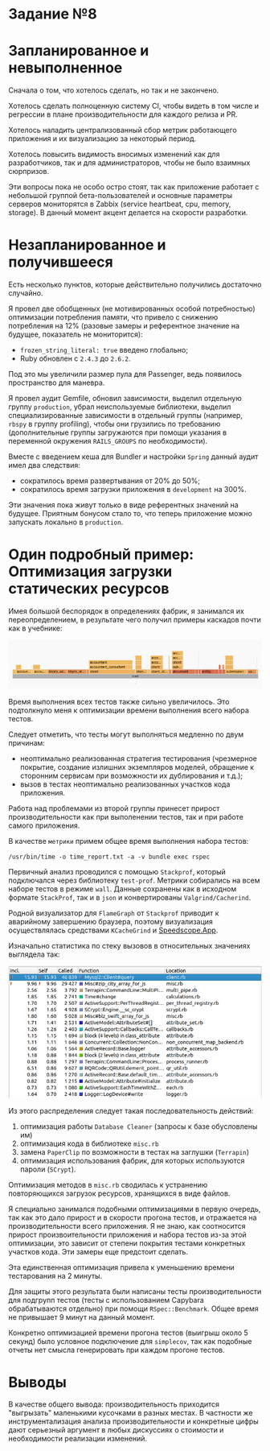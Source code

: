 # Задание №8

# Запланированное и невыполненное

Сначала о том, что хотелось сделать, но так и не закончено.

Хотелось сделать полноценную систему CI, чтобы видеть в том числе и регрессии в плане производительности для каждого релиза и PR.

Хотелось наладить централизованный сбор метрик работающего приложения и их визуализацию за некоторый период.

Хотелось повысить видимость вносимых изменений как для разработчиков, так и для администраторов, чтобы не было взаимных сюрпризов.

Эти вопросы пока не особо остро стоят, так как приложение работает с небольшой группой бета-пользователей и основные параметры серверов мониторятся в Zabbix (service heartbeat, cpu, memory, storage). В данный момент акцент делается на скорости разработки.

# Незапланированное и получившееся

Есть несколько пунктов, которые действительно получились достаточно случайно.

Я провел две обобщенных (не мотивированных особой потребностью) оптимизации потребления памяти, что привело с снижению потребления на 12% (разовые замеры и референтное значение на будущее, показатель не мониторится):

- `frozen_string_literal: true` введено глобально;
- Ruby обновлен с `2.4.3` до `2.6.2`.

Под это мы увеличили размер пула для Passenger, ведь появилось пространство для маневра.

Я провел аудит Gemfile, обновил зависимости, выделил отдельную группу `production`, убрал неиспользуемые библиотеки, выделил специализированные зависимости в отдельный группы (например, `rbspy` в группу profiling), чтобы они грузились по требованию (дополнительные группы загружаются при помощи указания в переменной окружения `RAILS_GROUPS` по необходимости).

Вместе с введением кеша для Bundler и настройки `Spring` данный аудит имел два следствия:
- сократилось время развертывания от 20% до 50%;
- сократилось время загрузки приложения в `development` на 300%.

Эти значения пока живут только в виде референтных значений на будущее. Приятным бонусом стало то, что теперь приложение можно запускать локально в `production`.

# Один подробный пример: Оптимизация загрузки статических ресурсов

Имея большой беспорядок в определениях фабрик, я занимался их переопределением, в результате чего получил примеры каскадов почти как в учебнике:

![FactoryFlame Report](factory_flame_report.png)

Время выполнения всех тестов также сильно увеличилось. Это подтолкнуло меня к оптимизации времени выполнения всего набора тестов.

Следует отметить, что тесты могут выполняться медленно по двум причинам:
- неоптимально реализованная стратегия тестирования (чрезмерное покрытие, создание излишних экземпляров моделей, обращение к сторонним сервисам при возможности их дублирования и т.д.);
- вызов в тестах неоптимально реализованных участков кода приложения.

Работа над проблемами из второй группы принесет прирост производительности как при выполенении тестов, так и при работе самого приложения.

В качестве `метрики` примем общее время выполнения набора тестов:

``` shellsession
/usr/bin/time -o time_report.txt -a -v bundle exec rspec
```

Первичный анализ проводился с помощью `Stackprof`, который подключался через библиотеку `test-prof`. Метрики собирались на всем наборе тестов в режиме `wall`. Данные сохранены как в исходном формате `StackProf`, так и в `json` и конвертированы `Valgrind/Cacherind`.

Родной визуализатор для `FlameGraph` от `Stackprof` приводит к аварийному завершению браузера, поэтому визуализация осуществлялась средствами `KCacheGrind` и [Speedscope.App](https://www.speedscope.app/).

Изначально статистика по стеку вызовов в относительных значениях выглядела так:

![Initial Stackprof evaluation](kcachegrind_visualization_initial.png)

Из этого распределения следует такая последовательность действий:

1. оптимизация работы `Database Cleaner` (запросы к базе обусловлены им)
2. оптимизация кода в библиотеке `misc.rb`
3. замена `PaperClip` по возможности в тестах на заглушки (`Terrapin`)
4. оптимизация использования фабрик, для которых используются пароли (`SCrypt`).

Оптимизация методов в `misc.rb` сводилась к устранению повторяющихся загрузок ресурсов, хранящихся в виде файлов.

Я специально занимался подобными оптимизациями в первую очередь, так как это дало прирост и в скорости прогона тестов, и отражается на производительности всего приложения.
Я не знаю, как соотносится прирост произвоительности приложения и набора тестов из-за этой оптимизации, это зависит от степени покрытия тестами конкретных участков кода. Эти замеры еще предстоит сделать.

Эта единственная оптимизация привела к уменьшению времени тестарования на 2 минуты.

Для защиты этого результата были написаны тесты производительности для подгрупп тестов (тесты с использованием Capybara обрабатываются отдельно) при помощи `RSpec::Benchmark`. Общее время не привышает 9 минут на данный момент.

Конкретно оптимизацией времени прогона тестов (выигрыш около 5 секунд) было условное подключение для `simplecov`, так как подобные отчеты нет смысла генерировать при каждом прогоне тестов.

# Выводы
В качестве общего вывода: производительность приходится "выгрызать" маленькими кусочками в разных местах. В частности же инструментализация анализа производительности и конкретные цифры дают серьезный аргумент в любых дискуссиях о стоимости и необходимости реализации изменений.

